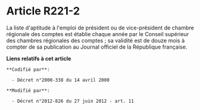 # Article R221-2

La liste d'aptitude à l'emploi de président ou de vice-président de chambre régionale des comptes est établie chaque année
par le Conseil supérieur des chambres régionales des comptes ; sa validité est de douze mois à compter de sa publication au
Journal officiel de la République française.

**Liens relatifs à cet article**

	**Codifié par**:

	  - Décret n°2000-338 du 14 avril 2000

	**Modifié par**:

	  - Décret n°2012-826 du 27 juin 2012 - art. 11
